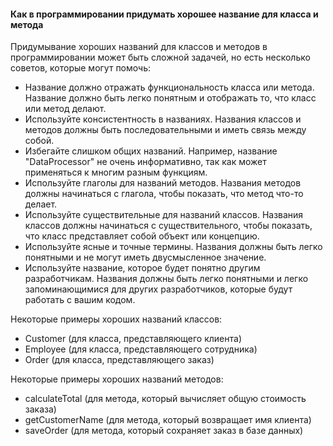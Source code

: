 #### Как в программировании придумать хорошее название для класса и метода
Придумывание хороших названий для классов и методов в программировании может быть сложной задачей, но есть несколько советов, которые могут помочь:
- Название должно отражать функциональность класса или метода. Название должно быть легко понятным и отображать то, что класс или метод делают.
- Используйте консистентность в названиях. Названия классов и методов должны быть последовательными и иметь связь между собой.
- Избегайте слишком общих названий. Например, название "DataProcessor" не очень информативно, так как может применяться к многим разным функциям.
- Используйте глаголы для названий методов. Названия методов должны начинаться с глагола, чтобы показать, что метод что-то делает.
- Используйте существительные для названий классов. Названия классов должны начинаться с существительного, чтобы показать, что класс представляет собой объект или концепцию.
- Используйте ясные и точные термины. Названия должны быть легко понятными и не могут иметь двусмысленное значение.
- Используйте название, которое будет понятно другим разработчикам. Названия должны быть легко понятными и легко запоминающимися для других разработчиков, которые будут работать с вашим кодом.

Некоторые примеры хороших названий классов:
- Customer (для класса, представляющего клиента)
- Employee (для класса, представляющего сотрудника)
- Order (для класса, представляющего заказ)

Некоторые примеры хороших названий методов:
- calculateTotal (для метода, который вычисляет общую стоимость заказа)
- getCustomerName (для метода, который возвращает имя клиента)
- saveOrder (для метода, который сохраняет заказ в базе данных)

